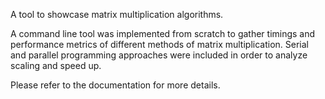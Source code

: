 A tool to showcase matrix multiplication algorithms.

A command line tool was implemented from scratch to gather timings and performance metrics of different methods of matrix multiplication. Serial and parallel programming approaches were included in order to analyze scaling and speed up.

Please refer to the documentation for more details.